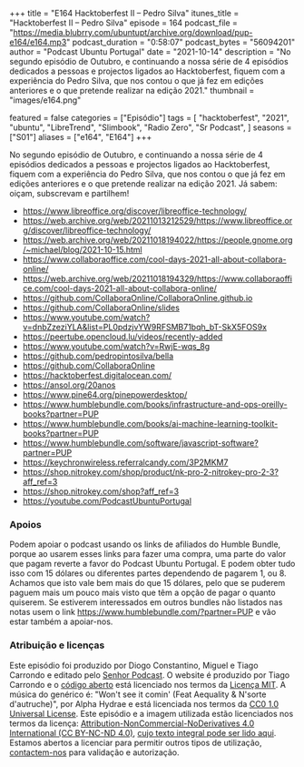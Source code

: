 +++
title = "E164 Hacktoberfest II – Pedro Silva"
itunes_title = "Hacktoberfest II – Pedro Silva"
episode = 164
podcast_file = "https://media.blubrry.com/ubuntupt/archive.org/download/pup-e164/e164.mp3"
podcast_duration = "0:58:07"
podcast_bytes = "56094201"
author = "Podcast Ubuntu Portugal"
date = "2021-10-14"
description = "No segundo episódio de Outubro, e continuando a nossa série de 4 episódios dedicados a pessoas e projectos ligados ao Hacktoberfest, fiquem com a experiência do Pedro Silva, que nos contou o que já fez em edições anteriores e o que pretende realizar na edição 2021."
thumbnail = "images/e164.png"

featured = false
categories = ["Episódio"]
tags = [
  "hacktoberfest",
  "2021",
  "ubuntu",
  "LibreTrend",
  "Slimbook",
  "Radio Zero",
  "Sr Podcast",
]
seasons = ["S01"]
aliases = ["e164", "E164"]
+++

No segundo episódio de Outubro, e continuando a nossa série de 4 episódios dedicados a pessoas e projectos ligados ao Hacktoberfest, fiquem com a experiência do Pedro Silva, que nos contou o que já fez em edições anteriores e o que pretende realizar na edição 2021.
Já sabem: oiçam, subscrevam e partilhem!

* https://www.libreoffice.org/discover/libreoffice-technology/
* https://web.archive.org/web/20211013212529/https://www.libreoffice.org/discover/libreoffice-technology/
* https://web.archive.org/web/20211018194022/https://people.gnome.org/~michael/blog/2021-10-15.html
* https://www.collaboraoffice.com/cool-days-2021-all-about-collabora-online/
* https://web.archive.org/web/20211018194329/https://www.collaboraoffice.com/cool-days-2021-all-about-collabora-online/
* https://github.com/CollaboraOnline/CollaboraOnline.github.io
* https://github.com/CollaboraOnline/slides
* https://www.youtube.com/watch?v=dnbZzeziYLA&list=PL0pdzjvYW9RFSMB71bqh_bT-SkX5FOS9x
* https://peertube.opencloud.lu/videos/recently-added
* https://www.youtube.com/watch?v=RwjE-wqs_8g
* https://github.com/pedropintosilva/bella
* https://github.com/CollaboraOnline
* https://hacktoberfest.digitalocean.com/
* https://ansol.org/20anos
* https://www.pine64.org/pinepowerdesktop/
* https://www.humblebundle.com/books/infrastructure-and-ops-oreilly-books?partner=PUP
* https://www.humblebundle.com/books/ai-machine-learning-toolkit-books?partner=PUP
* https://www.humblebundle.com/software/javascript-software?partner=PUP
* https://keychronwireless.referralcandy.com/3P2MKM7
* https://shop.nitrokey.com/shop/product/nk-pro-2-nitrokey-pro-2-3?aff_ref=3
* https://shop.nitrokey.com/shop?aff_ref=3
* https://youtube.com/PodcastUbuntuPortugal


### Apoios
Podem apoiar o podcast usando os links de afiliados do Humble Bundle, porque ao usarem esses links para fazer uma compra, uma parte do valor que pagam reverte a favor do Podcast Ubuntu Portugal.
E podem obter tudo isso com 15 dólares ou diferentes partes dependendo de pagarem 1, ou 8.
Achamos que isto vale bem mais do que 15 dólares, pelo que se puderem paguem mais um pouco mais visto que têm a opção de pagar o quanto quiserem.
Se estiverem interessados em outros bundles não listados nas notas usem o link https://www.humblebundle.com/?partner=PUP e vão estar também a apoiar-nos.

### Atribuição e licenças
Este episódio foi produzido por Diogo Constantino, Miguel e Tiago Carrondo e editado pelo [Senhor Podcast](https://senhorpodcast.pt/).
O website é produzido por Tiago Carrondo e o [código aberto](https://gitlab.com/podcastubuntuportugal/website) está licenciado nos termos da [Licença MIT](https://gitlab.com/podcastubuntuportugal/website/main/LICENSE).
A música do genérico é: "Won't see it comin' (Feat Aequality & N'sorte d'autruche)", por Alpha Hydrae e está licenciada nos termos da [CC0 1.0 Universal License](https://creativecommons.org/publicdomain/zero/1.0/).
Este episódio e a imagem utilizada estão licenciados nos termos da licença: [Attribution-NonCommercial-NoDerivatives 4.0 International (CC BY-NC-ND 4.0)](https://creativecommons.org/licenses/by-nc-nd/4.0/), [cujo texto integral pode ser lido aqui](https://creativecommons.org/licenses/by-nc-nd/4.0/legalcode). Estamos abertos a licenciar para permitir outros tipos de utilização, [contactem-nos](https://podcastubuntuportugal.org/contactos) para validação e autorização.

